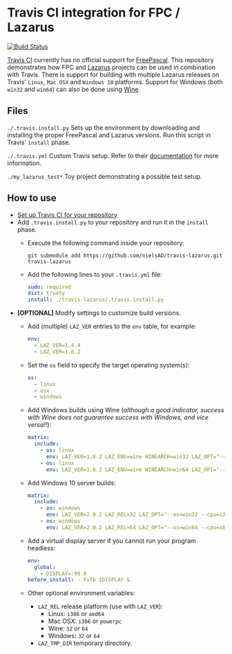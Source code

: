 Travis CI integration for FPC / Lazarus
=======================================

[![Build Status](https://travis-ci.org/nielsAD/travis-lazarus.svg?branch=master)](https://travis-ci.org/nielsAD/travis-lazarus)

[Travis CI](https://travis-ci.org/) currently has no official support for [FreePascal](http://freepascal.org/). This repository demonstrates how FPC and [Lazarus](http://www.lazarus-ide.org/) projects can be used in combination with Travis. There is support for building with multiple Lazarus releases on Travis' `Linux`, `Mac OSX` and `Windows 10` platforms. Support for Windows (both `win32` and `win64`) can also be done using [Wine](https://www.winehq.org/).

Files
-----
`./.travis.install.py` Sets up the environment by downloading and installing the proper FreePascal and Lazarus versions. Run this script in Travis' `install` phase.

`./.travis.yml` Custom Travis setup. Refer to their [documentation](http://docs.travis-ci.com/user/customizing-the-build/) for more information.

`./my_lazarus_test*` Toy project demonstrating a possible test setup.

How to use
----------
- [Set up Travis CI for your repository](http://docs.travis-ci.com/user/for-beginners/)
- Add `.travis.install.py` to your repository and run it in the `install` phase.
  - Execute the following command inside your repository:

    ```shell
    git submodule add https://github.com/nielsAD/travis-lazarus.git travis-lazarus
    ```
  - Add the following lines to your `.travis.yml` file:

    ```yaml
    sudo: required
    dist: trusty
    install: ./travis-lazarus/.travis.install.py
    ```
- **[OPTIONAL]** Modify settings to customize build versions.
  - Add (multiple) `LAZ_VER` entries to the `env` table, for example:

    ```yaml
    env:
      - LAZ_VER=1.4.4
      - LAZ_VER=1.6.2
    ```
  - Set the `os` field to specify the target operating system(s):

    ```yaml
    os:
      - linux
      - osx
      - windows
    ```
  - Add Windows builds using Wine (_although a good indicator, success with Wine does not guarantee success with Windows, and vice versa!!_):

    ```yaml
    matrix:
      include:
        - os: linux
          env: LAZ_VER=1.6.2 LAZ_ENV=wine WINEARCH=win32 LAZ_OPT="--os=win32 --cpu=i386"
        - os: linux
          env: LAZ_VER=1.6.2 LAZ_ENV=wine WINEARCH=win64 LAZ_OPT="--os=win64 --cpu=x86_64"
    ```
  - Add Windows 10 server builds:

    ```yaml
    matrix:
      include:
        - os: windows
          env: LAZ_VER=2.0.2 LAZ_REL=32 LAZ_OPT="--os=win32 --cpu=i386"
        - os: windows
          env: LAZ_VER=2.0.2 LAZ_REL=64 LAZ_OPT="--os=win64 --cpu=x86_64"
    ```
  - Add a virtual display server if you cannot run your program headless:

    ```yaml
    env:
      global:
        - DISPLAY=:99.0
    before_install: - Xvfb $DISPLAY &
    ```
  - Other optional environment variables:
    - `LAZ_REL` release platform (use with `LAZ_VER`):
      - Linux: `i386` or `amd64`
      - Mac OSX: `i386` or `powerpc`
      - Wine: `32` or `64`
      - Windows: `32` or `64`
    - `LAZ_TMP_DIR` temporary directory.
